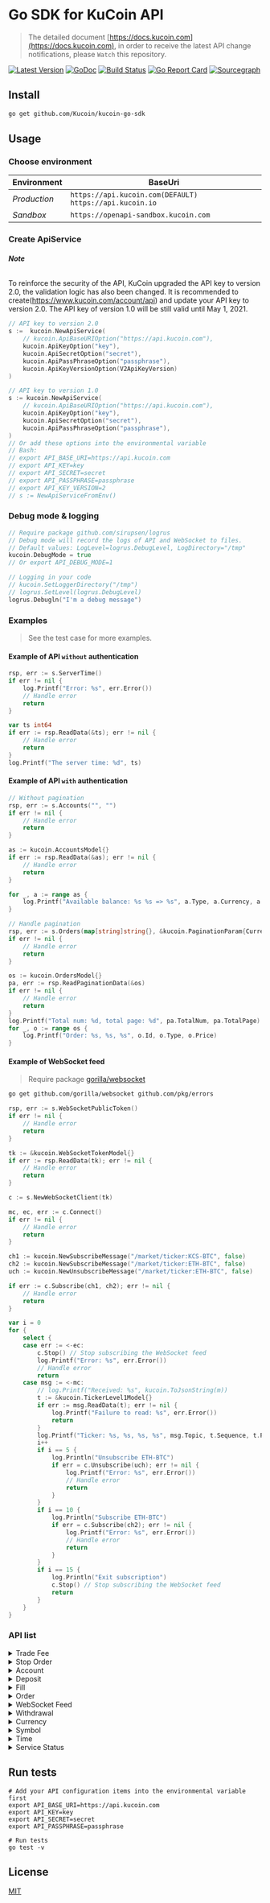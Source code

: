 # Go SDK for KuCoin API
> The detailed document [https://docs.kucoin.com](https://docs.kucoin.com), in order to receive the latest API change notifications, please `Watch` this repository.

[![Latest Version](https://img.shields.io/github/release/Kucoin/kucoin-go-sdk.svg)](https://github.com/Kucoin/kucoin-go-sdk/releases)
[![GoDoc](https://godoc.org/github.com/Kucoin/kucoin-go-sdk?status.svg)](https://godoc.org/github.com/Kucoin/kucoin-go-sdk)
[![Build Status](https://travis-ci.org/Kucoin/kucoin-go-sdk.svg?branch=master)](https://travis-ci.org/Kucoin/kucoin-go-sdk)
[![Go Report Card](https://goreportcard.com/badge/github.com/Kucoin/kucoin-go-sdk)](https://goreportcard.com/report/github.com/Kucoin/kucoin-go-sdk)
[![Sourcegraph](https://sourcegraph.com/github.com/Kucoin/kucoin-go-sdk/-/badge.svg)](https://sourcegraph.com/github.com/Kucoin/kucoin-go-sdk?badge)
<!-- [![Total Lines](https://tokei.rs/b1/github/Kucoin/kucoin-go-sdk)](https://github.com/Kucoin/kucoin-go-sdk) -->


## Install

```bash
go get github.com/Kucoin/kucoin-go-sdk
```

## Usage

### Choose environment

| Environment | BaseUri |
| -------- | -------- |
| *Production* | `https://api.kucoin.com(DEFAULT)` `https://api.kucoin.io` |
| *Sandbox* | `https://openapi-sandbox.kucoin.com` |

### Create ApiService

###### **Note** 
To reinforce the security of the API, KuCoin upgraded the API key to version 2.0, the validation logic has also been changed. It is recommended to create(https://www.kucoin.com/account/api) and update your API key to version 2.0. 
The API key of version 1.0 will be still valid until May 1, 2021.

```go
// API key to version 2.0
s :=  kucoin.NewApiService( 
	// kucoin.ApiBaseURIOption("https://api.kucoin.com"), 
	kucoin.ApiKeyOption("key"),
	kucoin.ApiSecretOption("secret"),
	kucoin.ApiPassPhraseOption("passphrase"),
	kucoin.ApiKeyVersionOption(V2ApiKeyVersion)
)

// API key to version 1.0
s := kucoin.NewApiService( 
	// kucoin.ApiBaseURIOption("https://api.kucoin.com"), 
	kucoin.ApiKeyOption("key"),
	kucoin.ApiSecretOption("secret"),
	kucoin.ApiPassPhraseOption("passphrase"), 
)
// Or add these options into the environmental variable
// Bash: 
// export API_BASE_URI=https://api.kucoin.com
// export API_KEY=key
// export API_SECRET=secret
// export API_PASSPHRASE=passphrase
// export API_KEY_VERSION=2
// s := NewApiServiceFromEnv()
```

### Debug mode & logging

```go
// Require package github.com/sirupsen/logrus
// Debug mode will record the logs of API and WebSocket to files.
// Default values: LogLevel=logrus.DebugLevel, LogDirectory="/tmp"
kucoin.DebugMode = true
// Or export API_DEBUG_MODE=1

// Logging in your code
// kucoin.SetLoggerDirectory("/tmp")
// logrus.SetLevel(logrus.DebugLevel)
logrus.Debugln("I'm a debug message")
```

### Examples
> See the test case for more examples.

#### Example of API `without` authentication

```go
rsp, err := s.ServerTime()
if err != nil {
    log.Printf("Error: %s", err.Error())
    // Handle error
    return
}

var ts int64
if err := rsp.ReadData(&ts); err != nil {
    // Handle error
    return
}
log.Printf("The server time: %d", ts)
```

#### Example of API `with` authentication

```go
// Without pagination
rsp, err := s.Accounts("", "")
if err != nil {
    // Handle error
    return
}

as := kucoin.AccountsModel{}
if err := rsp.ReadData(&as); err != nil {
    // Handle error
    return
}

for _, a := range as {
    log.Printf("Available balance: %s %s => %s", a.Type, a.Currency, a.Available)
}
```

```go
// Handle pagination
rsp, err := s.Orders(map[string]string{}, &kucoin.PaginationParam{CurrentPage: 1, PageSize: 10})
if err != nil {
    // Handle error
    return
}

os := kucoin.OrdersModel{}
pa, err := rsp.ReadPaginationData(&os)
if err != nil {
    // Handle error
    return
}
log.Printf("Total num: %d, total page: %d", pa.TotalNum, pa.TotalPage)
for _, o := range os {
    log.Printf("Order: %s, %s, %s", o.Id, o.Type, o.Price)
}
```

#### Example of WebSocket feed
> Require package [gorilla/websocket](https://github.com/gorilla/websocket)

```bash
go get github.com/gorilla/websocket github.com/pkg/errors
```

```go
rsp, err := s.WebSocketPublicToken()
if err != nil {
    // Handle error
    return
}

tk := &kucoin.WebSocketTokenModel{}
if err := rsp.ReadData(tk); err != nil {
    // Handle error
    return
}

c := s.NewWebSocketClient(tk)

mc, ec, err := c.Connect()
if err != nil {
    // Handle error
    return
}

ch1 := kucoin.NewSubscribeMessage("/market/ticker:KCS-BTC", false)
ch2 := kucoin.NewSubscribeMessage("/market/ticker:ETH-BTC", false)
uch := kucoin.NewUnsubscribeMessage("/market/ticker:ETH-BTC", false)

if err := c.Subscribe(ch1, ch2); err != nil {
    // Handle error
    return
}

var i = 0
for {
    select {
    case err := <-ec:
        c.Stop() // Stop subscribing the WebSocket feed
        log.Printf("Error: %s", err.Error())
        // Handle error
        return
    case msg := <-mc:
        // log.Printf("Received: %s", kucoin.ToJsonString(m))
        t := &kucoin.TickerLevel1Model{}
        if err := msg.ReadData(t); err != nil {
            log.Printf("Failure to read: %s", err.Error())
            return
        }
        log.Printf("Ticker: %s, %s, %s, %s", msg.Topic, t.Sequence, t.Price, t.Size)
        i++
        if i == 5 {
            log.Println("Unsubscribe ETH-BTC")
            if err = c.Unsubscribe(uch); err != nil {
                log.Printf("Error: %s", err.Error())
                // Handle error
                return
            }
        }
        if i == 10 {
            log.Println("Subscribe ETH-BTC")
            if err = c.Subscribe(ch2); err != nil {
                log.Printf("Error: %s", err.Error())
                // Handle error
                return
            }
        }
        if i == 15 {
            log.Println("Exit subscription")
            c.Stop() // Stop subscribing the WebSocket feed
            return
        }
    }
}
```

### API list
<details>
<summary>Trade Fee</summary>

| API | Authentication | Description |
| -------- | -------- | -------- |
| ApiService.BaseFee() | YES | https://docs.kucoin.com/#basic-user-fee |
| ApiService.ActualFee() | YES | https://docs.kucoin.com/#cancel-an-order-2 |

</details>

<details>
<summary>Stop Order</summary>

| API | Authentication | Description |
| -------- | -------- | -------- |
| ApiService.CreateStopOrder() | YES | https://docs.kucoin.com/#place-a-new-order-2 |
| ApiService.CancelStopOrder() | YES | https://docs.kucoin.com/#actual-fee-rate-of-the-trading-pair |
| ApiService.CancelStopOrderBy() | YES | https://docs.kucoin.com/#cancel-orders |
| ApiService.StopOrder() | YES | https://docs.kucoin.com/#get-single-order-info |
| ApiService.StopOrders() | YES | https://docs.kucoin.com/#list-stop-orders |
| ApiService.StopOrderByClient() | YES | https://docs.kucoin.com/#get-single-order-by-clientoid |
| ApiService.CancelStopOrderByClient() | YES | https://docs.kucoin.com/#cancel-single-order-by-clientoid-2 |

</details>

<details>
<summary>Account</summary>

| API | Authentication | Description |
| -------- | -------- | -------- |
| ApiService.CreateAccount() | YES | https://docs.kucoin.com/#create-an-account |
| ApiService.Accounts() | YES | https://docs.kucoin.com/#list-accounts |
| ApiService.Account() | YES | https://docs.kucoin.com/#get-an-account |
| ApiService.SubAccountUsers() | YES | https://docs.kucoin.com/#get-user-info-of-all-sub-accounts |
| ApiService.SubAccounts() | YES | https://docs.kucoin.com/#get-the-aggregated-balance-of-all-sub-accounts-of-the-current-user |
| ApiService.SubAccount() | YES | https://docs.kucoin.com/#get-account-balance-of-a-sub-account |
| ApiService.AccountLedgers() | YES | `DEPRECATED` https://docs.kucoin.com/#get-account-ledgers-deprecated |
| ApiService.AccountHolds() | YES | https://docs.kucoin.com/#get-holds |
| ApiService.InnerTransfer() | YES | `DEPRECATED` https://docs.kucoin.com/#inner-transfer |
| ApiService.InnerTransferV2() | YES | https://docs.kucoin.com/#inner-transfer |
| ApiService.SubTransfer() | YES | `DEPRECATED` |
| ApiService.SubTransferV2() | YES | https://docs.kucoin.com/#transfer-between-master-user-and-sub-user |
| ApiService.AccountLedgersV2() | YES | https://docs.kucoin.com/#get-account-ledgers |

</details>

<details>
<summary>Deposit</summary>

| API | Authentication | Description |
| -------- | -------- | -------- |
| ApiService.CreateDepositAddress() | YES | https://docs.kucoin.com/#create-deposit-address |
| ApiService.DepositAddresses() | YES | https://docs.kucoin.com/#get-deposit-address |
| ApiService.V1Deposits() | YES | https://docs.kucoin.com/#get-v1-historical-deposits-list |
| ApiService.Deposits() | YES | https://docs.kucoin.com/#get-deposit-list |

</details>

<details>
<summary>Fill</summary>

| API | Authentication | Description |
| -------- | -------- | -------- |
| ApiService.Fills() | YES | https://docs.kucoin.com/#list-fills |
| ApiService.RecentFills() | YES | https://docs.kucoin.com/#recent-fills |

</details>

<details>
<summary>Order</summary>

| API | Authentication | Description |
| -------- | -------- | -------- |
| ApiService.CreateOrder() | YES | https://docs.kucoin.com/#place-a-new-order |
| ApiService.CreateMultiOrder() | YES | https://docs.kucoin.com/#place-bulk-orders |
| ApiService.CancelOrder() | YES | https://docs.kucoin.com/#cancel-an-order |
| ApiService.CancelOrders() | YES | https://docs.kucoin.com/#cancel-all-orders |
| ApiService.V1Orders() | YES | https://docs.kucoin.com/#get-v1-historical-orders-list |
| ApiService.Orders() | YES | https://docs.kucoin.com/#list-orders |
| ApiService.Order() | YES | https://docs.kucoin.com/#get-an-order |
| ApiService.RecentOrders() | YES | https://docs.kucoin.com/#recent-orders |
| ApiService.CreateMarginOrder() | YES | https://docs.kucoin.com/#place-a-margin-order |
| ApiService.CancelOrderByClient() | YES | https://docs.kucoin.com/#cancel-single-order-by-clientoid |
| ApiService.OrderByClient() | YES | https://docs.kucoin.com/#get-single-active-order-by-clientoid|

</details>

<details>
<summary>WebSocket Feed</summary>

| API | Authentication | Description |
| -------- | -------- | -------- |
| ApiService.WebSocketPublicToken() | NO | https://docs.kucoin.com/#apply-connect-token |
| ApiService.WebSocketPrivateToken() | YES | https://docs.kucoin.com/#apply-connect-token |
| ApiService.NewWebSocketClient() | - | https://docs.kucoin.com/#websocket-feed |

</details>

<details>
<summary>Withdrawal</summary>

| API | Authentication | Description |
| -------- | -------- | -------- |
| ApiService.WithdrawalQuotas() | YES | https://docs.kucoin.com/#get-withdrawal-quotas |
| ApiService.V1Withdrawals() | YES | https://docs.kucoin.com/#get-v1-historical-withdrawals-list |
| ApiService.Withdrawals() | YES | https://docs.kucoin.com/#get-withdrawals-list |
| ApiService.ApplyWithdrawal() | YES | https://docs.kucoin.com/#apply-withdraw |
| ApiService.CancelWithdrawal() | YES | https://docs.kucoin.com/#cancel-withdrawal |

</details>

<details>
<summary>Currency</summary>

| API | Authentication | Description |
| -------- | -------- | -------- |
| ApiService.Currencies() | NO | https://docs.kucoin.com/#get-currencies |
| ApiService.Currency() | NO | https://docs.kucoin.com/#get-currency-detail |
| ApiService.Prices() | NO | https://docs.kucoin.com/#get-fiat-price |

</details>

<details>
<summary>Symbol</summary>

| API | Authentication | Description |
| -------- | -------- | -------- |
| ApiService.Symbols() | NO | https://docs.kucoin.com/#get-symbols-list |
| ApiService.TickerLevel1() | NO | https://docs.kucoin.com/#get-ticker |
| ApiService.Tickers() | NO | https://docs.kucoin.com/#get-all-tickers |
| ApiService.AggregatedPartOrderBook() | NO | https://docs.kucoin.com/#get-part-order-book-aggregated |
| ApiService.AggregatedFullOrderBook() | NO | https://docs.kucoin.com/#get-full-order-book-aggregated |
| ApiService.AtomicFullOrderBook() | NO | https://docs.kucoin.com/#get-full-order-book-atomic |
| ApiService.TradeHistories() | NO | https://docs.kucoin.com/#get-trade-histories |
| ApiService.KLines() | NO | https://docs.kucoin.com/#get-klines |
| ApiService.Stats24hr() | NO | https://docs.kucoin.com/#get-24hr-stats |
| ApiService.Markets() | NO | https://docs.kucoin.com/#get-market-list |

</details>

<details>
<summary>Time</summary>

| API | Authentication | Description |
| -------- | -------- | -------- |
| ApiService.ServerTime() | NO | https://docs.kucoin.com/#server-time |

</details>

<details>
<summary>Service Status</summary>

| API | Authentication | Description |
| -------- | -------- | -------- |
| ApiService.ServiceStatus() | NO | https://docs.kucoin.com/#service-status |

</details>

## Run tests

```shell
# Add your API configuration items into the environmental variable first
export API_BASE_URI=https://api.kucoin.com
export API_KEY=key
export API_SECRET=secret
export API_PASSPHRASE=passphrase

# Run tests
go test -v
```

## License

[MIT](LICENSE)
